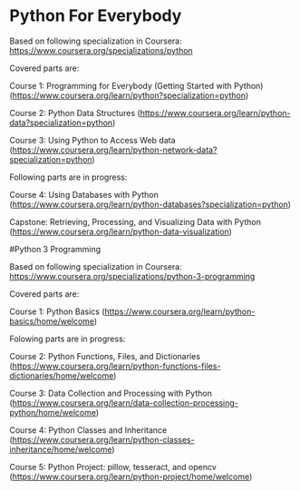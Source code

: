 # Python For Everybody
Based on following specialization in Coursera: https://www.coursera.org/specializations/python

Covered parts are:

Course 1: Programming for Everybody (Getting Started with Python) (https://www.coursera.org/learn/python?specialization=python)

Course 2: Python Data Structures (https://www.coursera.org/learn/python-data?specialization=python)

Course 3: Using Python to Access Web data (https://www.coursera.org/learn/python-network-data?specialization=python)

Following parts are in progress:

Course 4: Using Databases with Python (https://www.coursera.org/learn/python-databases?specialization=python)

Capstone: Retrieving, Processing, and Visualizing Data with Python (https://www.coursera.org/learn/python-data-visualization)

#Python 3 Programming

Based on following specialization in Coursera: https://www.coursera.org/specializations/python-3-programming

Covered parts are:

Course 1: Python Basics (https://www.coursera.org/learn/python-basics/home/welcome)

Folowing parts are in progress:

Course 2: Python Functions, Files, and Dictionaries (https://www.coursera.org/learn/python-functions-files-dictionaries/home/welcome)

Course 3: Data Collection and Processing with Python (https://www.coursera.org/learn/data-collection-processing-python/home/welcome)

Course 4: Python Classes and Inheritance (https://www.coursera.org/learn/python-classes-inheritance/home/welcome)

Course 5: Python Project: pillow, tesseract, and opencv (https://www.coursera.org/learn/python-project/home/welcome)
